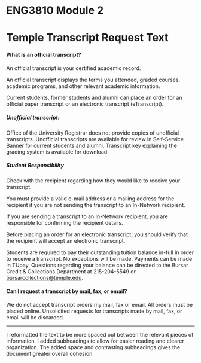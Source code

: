 # ENG3810 Module 2

# Temple Transcript Request Text

#### What is an official transcript?

An official transcript is your certified academic record.  

An official transcript displays the terms you attended, graded courses, academic programs, and other relevant academic information. 

Current students, former students and alumni can place an order for an official paper transcript or an electronic transcript (eTranscript).

##### Unofficial transcript: 

Office of the University Registrar does not provide copies of unofficial transcripts. Unofficial transcripts are available for review in Self-Service Banner for current students and alumni. Transcript key explaining the grading system is available for download.

##### Student Responsibility

Check with the recipient regarding how they would like to receive your transcript.

You must provide a valid e-mail address or a mailing address for the recipient if you are not sending the transcript to an In-Network recipient.

If you are sending a transcript to an In-Network recipient, you are responsible for confirming the recipient details.

Before placing an order for an electronic transcript, you should verify that the recipient will accept an electronic transcript.

Students are required to pay their outstanding tuition balance in-full in order to receive a transcript.  No exceptions will be made.  Payments can be made in TUpay.  Questions regarding your balance can be directed to the Bursar Credit & Collections Department at 215-204-5549 or bursarcollections@temple.edu.

#### Can I request a transcript by mail, fax, or email?

We do not accept transcript orders my mail, fax or email. All orders must be placed online. Unsolicited requests for transcripts made by mail, fax, or email will be discarded.

---

I reformatted the text to be more spaced out between the relevant pieces of information. I added subheadings to allow for easier reading and clearer organization. The added space and contrasting subheadings gives the document greater overall cohesion.
